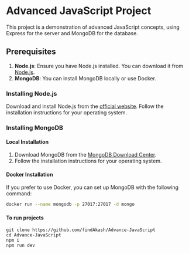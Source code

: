 # Advanced JavaScript Project

This project is a demonstration of advanced JavaScript concepts, using Express for the server and MongoDB for the database.

## Prerequisites

1. **Node.js**: Ensure you have Node.js installed. You can download it from [Node.js](https://nodejs.org/).
2. **MongoDB**: You can install MongoDB locally or use Docker.

### Installing Node.js

Download and install Node.js from the [official website](https://nodejs.org/). Follow the installation instructions for your operating system.

### Installing MongoDB

#### Local Installation

1. Download MongoDB from the [MongoDB Download Center](https://www.mongodb.com/try/download/community).
2. Follow the installation instructions for your operating system.

#### Docker Installation

If you prefer to use Docker, you can set up MongoDB with the following command:

```bash
docker run --name mongodb -p 27017:27017 -d mongo
```

#### To run projects
```
git clone https://github.com/findAkash/Advance-JavaScript
cd Advance-JavaScript
npm i
npm run dev
```
